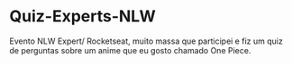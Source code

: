 # Quiz-Experts-NLW
Evento NLW Expert/ Rocketseat, muito massa que participei e fiz um quiz de perguntas sobre um anime que eu gosto chamado One Piece.
